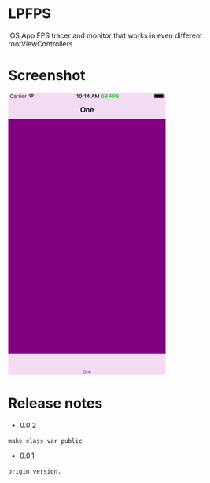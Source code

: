 # LPFPS
iOS App FPS tracer and monitor that works in even different rootViewControllers

# Screenshot

<img src="screenshot.gif" width="320">

# Release notes

- 0.0.2

`make class var public`

- 0.0.1

`origin version.`
